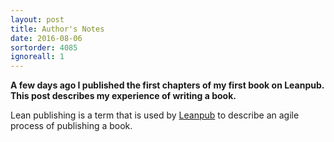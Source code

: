 ```yaml
---
layout: post
title: Author's Notes
date: 2016-08-06
sortorder: 4085
ignoreall: 1
---
```


**A few days ago I published the first chapters of my first book on Leanpub. This post describes my experience of writing a book.**

Lean publishing is a term that is used by [Leanpub](http://leanpub.com) to describe an agile process of publishing a book.
